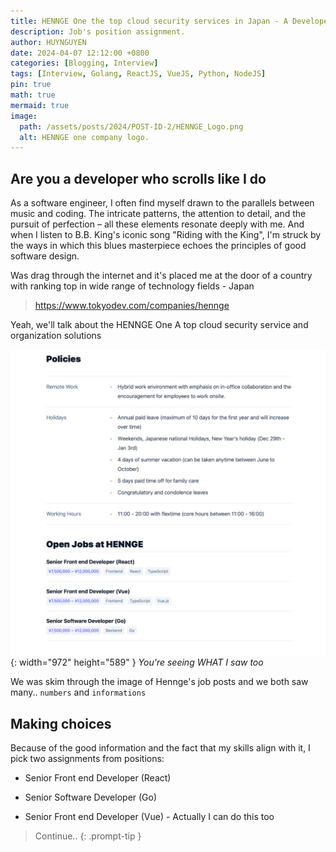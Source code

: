 ```yaml
---
title: HENNGE One the top cloud security services in Japan - A Developer's Challenge
description: Job's position assignment.
author: HUYNGUYEN	
date: 2024-04-07 12:12:00 +0800
categories: [Blogging, Interview]
tags: [Interview, Golang, ReactJS, VueJS, Python, NodeJS]
pin: true
math: true
mermaid: true
image:
  path: /assets/posts/2024/POST-ID-2/HENNGE_Logo.png
  alt: HENNGE one company logo.
---
```


## Are you a developer who scrolls like I do

As a software engineer, I often find myself drawn to the parallels between music and coding. The intricate patterns, the attention to detail, and the pursuit of perfection – all these elements resonate deeply with me. And when I listen to B.B. King's iconic song "Riding with the King", I'm struck by the ways in which this blues masterpiece echoes the principles of good software design.

Was drag through the internet and it's placed me at the door of a country with ranking top in wide range of technology fields - Japan

> https://www.tokyodev.com/companies/hennge

Yeah, we'll talk about the HENNGE One A top cloud security service and organization  solutions

![Desktop View](/assets/posts/2024/POST-ID-2/CapturedJobPosts.png){: width="972" height="589" }
_You're seeing WHAT I saw too_

We was skim through the image of Hennge's job posts and we both saw many.. `numbers` and `informations` 

## Making choices

Because of the good information and the fact that my skills align with it, I pick two assignments from positions:

- Senior Front end Developer (React)
- Senior Software Developer (Go)

- Senior Front end Developer (Vue) - Actually I can do this too


> Continue..
{: .prompt-tip }